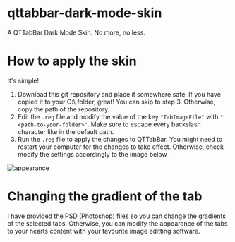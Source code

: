 # qttabbar-dark-mode-skin
 A QTTabBar Dark Mode Skin. No more, no less.
 
# How to apply the skin
It's simple!

1. Download this git repository and place it somewhere safe. If you have copied it to your C:\ folder, great! You can skip to step 3. Otherwise, copy the path of the repository.
2. Edit the `.reg` file and modify the value of the key `"TabImageFile"` with `"<path-to-your-folder>"`. Make sure to escape every backslash character like in the default path.
3. Run the `.reg` file to apply the changes to QTTabBar. You might need to restart  your computer for the changes to take effect. Otherwise, check modify the settings accordingly to the image below

![appearance](https://user-images.githubusercontent.com/77287361/155575912-f675d94d-175d-4b31-a3f5-45e80f8c1f2a.png)

# Changing the gradient of the tab
I have provided the PSD (Photoshop) files so you can change the gradients of the selected tabs. Otherwise, you can modify the appearance of the tabs to your hearts content with your favourite image editting software.
    
